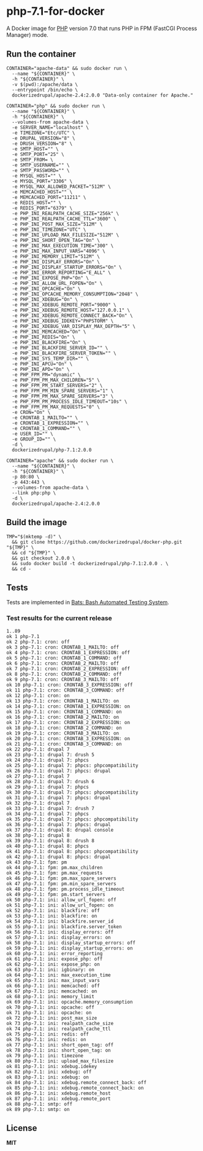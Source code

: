 # php-7.1-for-docker

A Docker image for [PHP](http://php.net/) version 7.0 that runs PHP in FPM (FastCGI Process Manager) mode.

## Run the container

    CONTAINER="apache-data" && sudo docker run \
      --name "${CONTAINER}" \
      -h "${CONTAINER}" \
      -v $(pwd):/apache/data \
      --entrypoint /bin/echo \
      dockerizedrupal/apache-2.4:2.0.0 "Data-only container for Apache."

    CONTAINER="php" && sudo docker run \
      --name "${CONTAINER}" \
      -h "${CONTAINER}" \
      --volumes-from apache-data \
      -e SERVER_NAME="localhost" \
      -e TIMEZONE="Etc/UTC" \
      -e DRUPAL_VERSION="8" \
      -e DRUSH_VERSION="8" \
      -e SMTP_HOST="" \
      -e SMTP_PORT="25" \
      -e SMTP_FROM= \
      -e SMTP_USERNAME="" \
      -e SMTP_PASSWORD="" \
      -e MYSQL_HOST="" \
      -e MYSQL_PORT="3306" \
      -e MYSQL_MAX_ALLOWED_PACKET="512M" \
      -e MEMCACHED_HOST="" \
      -e MEMCACHED_PORT="11211" \
      -e REDIS_HOST="" \
      -e REDIS_PORT="6379" \
      -e PHP_INI_REALPATH_CACHE_SIZE="256k" \
      -e PHP_INI_REALPATH_CACHE_TTL="3600" \
      -e PHP_INI_POST_MAX_SIZE="512M" \
      -e PHP_INI_TIMEZONE="UTC" \
      -e PHP_INI_UPLOAD_MAX_FILESIZE="512M" \
      -e PHP_INI_SHORT_OPEN_TAG="On" \
      -e PHP_INI_MAX_EXECUTION_TIME="300" \
      -e PHP_INI_MAX_INPUT_VARS="4096" \
      -e PHP_INI_MEMORY_LIMIT="512M" \
      -e PHP_INI_DISPLAY_ERRORS="On" \
      -e PHP_INI_DISPLAY_STARTUP_ERRORS="On" \
      -e PHP_INI_ERROR_REPORTING="E_ALL" \
      -e PHP_INI_EXPOSE_PHP="On" \
      -e PHP_INI_ALLOW_URL_FOPEN="On" \
      -e PHP_INI_OPCACHE="On" \
      -e PHP_INI_OPCACHE_MEMORY_CONSUMPTION="2048" \
      -e PHP_INI_XDEBUG="On" \
      -e PHP_INI_XDEBUG_REMOTE_PORT="9000" \
      -e PHP_INI_XDEBUG_REMOTE_HOST="127.0.0.1" \
      -e PHP_INI_XDEBUG_REMOTE_CONNECT_BACK="On" \
      -e PHP_INI_XDEBUG_IDEKEY="PHPSTORM" \
      -e PHP_INI_XDEBUG_VAR_DISPLAY_MAX_DEPTH="5" \
      -e PHP_INI_MEMCACHED="On" \
      -e PHP_INI_REDIS="On" \
      -e PHP_INI_BLACKFIRE="On" \
      -e PHP_INI_BLACKFIRE_SERVER_ID="" \
      -e PHP_INI_BLACKFIRE_SERVER_TOKEN="" \
      -e PHP_INI_SYS_TEMP_DIR="" \
      -e PHP_INI_APCU="On" \
      -e PHP_INI_APD="On" \
      -e PHP_FPM_PM="dynamic" \
      -e PHP_FPM_PM_MAX_CHILDREN="5" \
      -e PHP_FPM_PM_START_SERVERS="2" \
      -e PHP_FPM_PM_MIN_SPARE_SERVERS="1" \
      -e PHP_FPM_PM_MAX_SPARE_SERVERS="3" \
      -e PHP_FPM_PM_PROCESS_IDLE_TIMEOUT="10s" \
      -e PHP_FPM_PM_MAX_REQUESTS="0" \
      -e CRON="On" \
      -e CRONTAB_1_MAILTO="" \
      -e CRONTAB_1_EXPRESSION="" \
      -e CRONTAB_1_COMMAND="" \
      -e USER_ID="" \
      -e GROUP_ID="" \
      -d \
      dockerizedrupal/php-7.1:2.0.0

    CONTAINER="apache" && sudo docker run \
      --name "${CONTAINER}" \
      -h "${CONTAINER}" \
      -p 80:80 \
      -p 443:443 \
      --volumes-from apache-data \
      --link php:php \
      -d \
      dockerizedrupal/apache-2.4:2.0.0

## Build the image

    TMP="$(mktemp -d)" \
      && git clone https://github.com/dockerizedrupal/docker-php.git "${TMP}" \
      && cd "${TMP}" \
      && git checkout 2.0.0 \
      && sudo docker build -t dockerizedrupal/php-7.1:2.0.0 . \
      && cd -

## Tests

Tests are implemented in [Bats: Bash Automated Testing System](https://github.com/sstephenson/bats).

### Test results for the current release

    1..89
    ok 1 php-7.1
    ok 2 php-7.1: cron: off
    ok 3 php-7.1: cron: CRONTAB_1_MAILTO: off
    ok 4 php-7.1: cron: CRONTAB_1_EXPRESSION: off
    ok 5 php-7.1: cron: CRONTAB_1_COMMAND: off
    ok 6 php-7.1: cron: CRONTAB_2_MAILTO: off
    ok 7 php-7.1: cron: CRONTAB_2_EXPRESSION: off
    ok 8 php-7.1: cron: CRONTAB_2_COMMAND: off
    ok 9 php-7.1: cron: CRONTAB_3_MAILTO: off
    ok 10 php-7.1: cron: CRONTAB_3_EXPRESSION: off
    ok 11 php-7.1: cron: CRONTAB_3_COMMAND: off
    ok 12 php-7.1: cron: on
    ok 13 php-7.1: cron: CRONTAB_1_MAILTO: on
    ok 14 php-7.1: cron: CRONTAB_1_EXPRESSION: on
    ok 15 php-7.1: cron: CRONTAB_1_COMMAND: on
    ok 16 php-7.1: cron: CRONTAB_2_MAILTO: on
    ok 17 php-7.1: cron: CRONTAB_2_EXPRESSION: on
    ok 18 php-7.1: cron: CRONTAB_2_COMMAND: on
    ok 19 php-7.1: cron: CRONTAB_3_MAILTO: on
    ok 20 php-7.1: cron: CRONTAB_3_EXPRESSION: on
    ok 21 php-7.1: cron: CRONTAB_3_COMMAND: on
    ok 22 php-7.1: drupal 7
    ok 23 php-7.1: drupal 7: drush 5
    ok 24 php-7.1: drupal 7: phpcs
    ok 25 php-7.1: drupal 7: phpcs: phpcompatibility
    ok 26 php-7.1: drupal 7: phpcs: drupal
    ok 27 php-7.1: drupal 7
    ok 28 php-7.1: drupal 7: drush 6
    ok 29 php-7.1: drupal 7: phpcs
    ok 30 php-7.1: drupal 7: phpcs: phpcompatibility
    ok 31 php-7.1: drupal 7: phpcs: drupal
    ok 32 php-7.1: drupal 7
    ok 33 php-7.1: drupal 7: drush 7
    ok 34 php-7.1: drupal 7: phpcs
    ok 35 php-7.1: drupal 7: phpcs: phpcompatibility
    ok 36 php-7.1: drupal 7: phpcs: drupal
    ok 37 php-7.1: drupal 8: drupal console
    ok 38 php-7.1: drupal 8
    ok 39 php-7.1: drupal 8: drush 8
    ok 40 php-7.1: drupal 8: phpcs
    ok 41 php-7.1: drupal 8: phpcs: phpcompatibility
    ok 42 php-7.1: drupal 8: phpcs: drupal
    ok 43 php-7.1: fpm: pm
    ok 44 php-7.1: fpm: pm.max_children
    ok 45 php-7.1: fpm: pm.max_requests
    ok 46 php-7.1: fpm: pm.max_spare_servers
    ok 47 php-7.1: fpm: pm.min_spare_servers
    ok 48 php-7.1: fpm: pm.process_idle_timeout
    ok 49 php-7.1: fpm: pm.start_servers
    ok 50 php-7.1: ini: allow_url_fopen: off
    ok 51 php-7.1: ini: allow_url_fopen: on
    ok 52 php-7.1: ini: blackfire: off
    ok 53 php-7.1: ini: blackfire: on
    ok 54 php-7.1: ini: blackfire.server_id
    ok 55 php-7.1: ini: blackfire.server_token
    ok 56 php-7.1: ini: display_errors: off
    ok 57 php-7.1: ini: display_errors: on
    ok 58 php-7.1: ini: display_startup_errors: off
    ok 59 php-7.1: ini: display_startup_errors: on
    ok 60 php-7.1: ini: error_reporting
    ok 61 php-7.1: ini: expose_php: off
    ok 62 php-7.1: ini: expose_php: on
    ok 63 php-7.1: ini: igbinary: on
    ok 64 php-7.1: ini: max_execution_time
    ok 65 php-7.1: ini: max_input_vars
    ok 66 php-7.1: ini: memcached: off
    ok 67 php-7.1: ini: memcached: on
    ok 68 php-7.1: ini: memory_limit
    ok 69 php-7.1: ini: opcache.memory_consumption
    ok 70 php-7.1: ini: opcache: off
    ok 71 php-7.1: ini: opcache: on
    ok 72 php-7.1: ini: post_max_size
    ok 73 php-7.1: ini: realpath_cache_size
    ok 74 php-7.1: ini: realpath_cache_ttl
    ok 75 php-7.1: ini: redis: off
    ok 76 php-7.1: ini: redis: on
    ok 77 php-7.1: ini: short_open_tag: off
    ok 78 php-7.1: ini: short_open_tag: on
    ok 79 php-7.1: ini: timezone
    ok 80 php-7.1: ini: upload_max_filesize
    ok 81 php-7.1: ini: xdebug.idekey
    ok 82 php-7.1: ini: xdebug: off
    ok 83 php-7.1: ini: xdebug: on
    ok 84 php-7.1: ini: xdebug.remote_connect_back: off
    ok 85 php-7.1: ini: xdebug.remote_connect_back: on
    ok 86 php-7.1: ini: xdebug.remote_host
    ok 87 php-7.1: ini: xdebug.remote_port
    ok 88 php-7.1: smtp: off
    ok 89 php-7.1: smtp: on

## License

**MIT**
